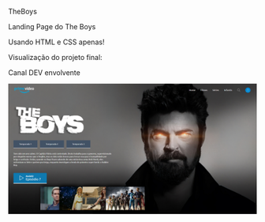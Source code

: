 TheBoys

Landing Page do The Boys

Usando HTML e CSS apenas!

Visualização do projeto final:

Canal DEV envolvente

![projeto final](img/projetofinal.png)
